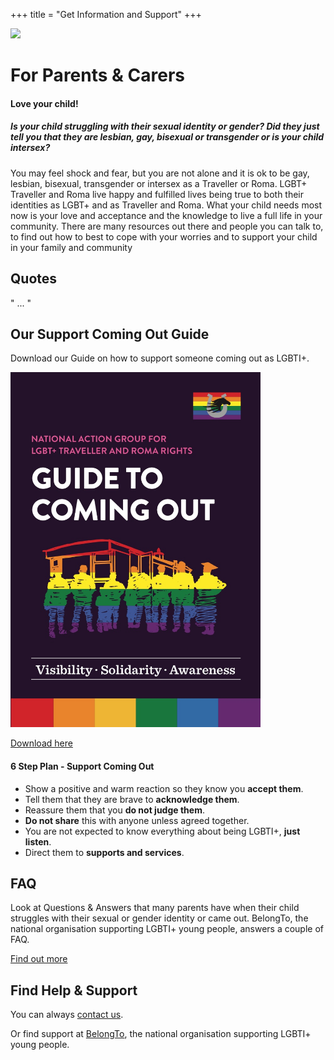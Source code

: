 +++
title = "Get Information and Support"
+++

<img src="you-are-not-alone.gif" width=800>

# For Parents & Carers

#### Love your child!

##### Is your child struggling with their sexual identity or gender? Did they just tell you that they are lesbian, gay, bisexual or transgender or is your child intersex?

You may feel shock and fear, but you are not alone and it is ok to be gay, lesbian, bisexual, transgender or intersex as a Traveller or Roma. LGBT+ Traveller and Roma live happy and fulfilled lives being true to both their identities as LGBT+ and as Traveller and Roma. What your child needs most now is your love and acceptance and the knowledge to live a full life in your community. There are many resources out there and people you can talk to, to find out how to best to cope with your worries and to support your child in your family and community


## Quotes

" ... "

## Our Support Coming Out Guide

Download our Guide on how to support someone coming out as LGBTI+. 

<img src="guide-support-coming-out.jpg" width=400>

[Download here](guide-support-coming-out.pdf)

#### 6 Step Plan  - Support Coming Out

- Show a positive and warm reaction so they know you **accept them**.
- Tell them that they are brave to **acknowledge them**.
- Reassure them that you **do not judge them**.
- **Do not share** this with anyone unless agreed together.
- You are not expected to know everything about being LGBTI+, **just listen**.
- Direct them to **supports and services**.

## FAQ

Look at Questions & Answers that many parents have when their child struggles with their sexual or gender identity or came out. BelongTo, the national organisation supporting LGBTI+ young people, answers a couple of FAQ.

[Find out more](https://www.belongto.org/parents/advice/)

## Find Help & Support

You can always [contact us](/contact).

Or find support at [BelongTo](https://www.belongto.org/parents/), the national organisation supporting LGBTI+ young people.